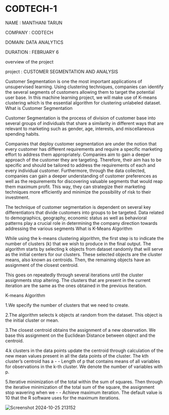 # CODTECH-1

NAME : MANTHANI TARUN

COMPANY : CODTECH
 
DOMAIN: DATA ANALYTICS

DURATION : FEBRUARY 6


overview of the project 


project : CUSTOMER SEGMENTATION AND ANALYSIS



 Customer Segmentation is one the most important applications of unsupervised learning. Using clustering techniques, companies can identify the several segments of customers allowing them to target the potential user base. In this machine learning project, we will make use of K-means clustering which is the essential algorithm for clustering unlabeled dataset.
 What is Customer Segmentation


Customer Segmentation is the process of division of customer base into several groups of individuals that share a similarity in different ways that are relevant to marketing such as gender, age, interests, and miscellaneous spending habits.


Companies that deploy customer segmentation are under the notion that every customer has different requirements and require a specific marketing effort to address them appropriately. Companies aim to gain a deeper approach of the customer they are targeting. Therefore, their aim has to be specific and should be tailored to address the requirements of each and every individual customer. Furthermore, through the data collected, companies can gain a deeper understanding of customer preferences as well as the requirements for discovering valuable segments that would reap them maximum profit. This way, they can strategize their marketing techniques more efficiently and minimize the possibility of risk to their investment.


The technique of customer segmentation is dependent on several key differentiators that divide customers into groups to be targeted. Data related to demographics, geography, economic status as well as behavioral patterns play a crucial role in determining the company direction towards addressing the various segments
What is K-Means Algorithm


While using the k-means clustering algorithm, the first step is to indicate the number of clusters (k) that we wish to produce in the final output. The algorithm starts by selecting k objects from dataset randomly that will serve as the initial centers for our clusters. These selected objects are the cluster means, also known as centroids. Then, the remaining objects have an assignment of the closest centroid.


 This goes on repeatedly through several iterations until the cluster assignments stop altering. The clusters that are present in the current iteration are the same as the ones obtained in the previous iteration.

 
 K-means Algorithm

 
1.We specify the number of clusters that we need to create.


2.The algorithm selects k objects at random from the dataset. This object is the initial cluster or mean.


3.The closest centroid obtains the assignment of a new observation. We base this assignment on the Euclidean Distance between object and the centroid.


4.k clusters in the data points update the centroid through calculation of the new mean values present in all the data points of the cluster. The kth cluster’s centroid has a - - Length of p that contains means of all variables for observations in the k-th cluster. We denote the number of variables with p.


5.Iterative minimization of the total within the sum of squares. Then through the iterative minimization of the total sum of the square, the assignment stop wavering when we - - Achieve maximum iteration. The default value is 10 that the R software uses for the maximum iterations.
 


![Screenshot 2024-10-25 213152](https://github.com/user-attachments/assets/1ffbd7bb-2ea2-4497-8a38-9be41f2b9dd1)

 
